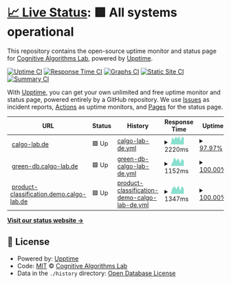 # [📈 Live Status](https://status.calgo-lab.de): <!--live status--> **🟩 All systems operational**

This repository contains the open-source uptime monitor and status page for [Cognitive Algorithms Lab](https://status.calgo-lab.de), powered by [Upptime](https://github.com/upptime/upptime).

[![Uptime CI](https://github.com/calgo-lab/uptime/workflows/Uptime%20CI/badge.svg)](https://github.com/calgo-lab/uptime/actions?query=workflow%3A%22Uptime+CI%22)
[![Response Time CI](https://github.com/calgo-lab/uptime/workflows/Response%20Time%20CI/badge.svg)](https://github.com/calgo-lab/uptime/actions?query=workflow%3A%22Response+Time+CI%22)
[![Graphs CI](https://github.com/calgo-lab/uptime/workflows/Graphs%20CI/badge.svg)](https://github.com/calgo-lab/uptime/actions?query=workflow%3A%22Graphs+CI%22)
[![Static Site CI](https://github.com/calgo-lab/uptime/workflows/Static%20Site%20CI/badge.svg)](https://github.com/calgo-lab/uptime/actions?query=workflow%3A%22Static+Site+CI%22)
[![Summary CI](https://github.com/calgo-lab/uptime/workflows/Summary%20CI/badge.svg)](https://github.com/calgo-lab/uptime/actions?query=workflow%3A%22Summary+CI%22)

With [Upptime](https://upptime.js.org), you can get your own unlimited and free uptime monitor and status page, powered entirely by a GitHub repository. We use [Issues](https://github.com/calgo-lab/uptime/issues) as incident reports, [Actions](https://github.com/calgo-lab/uptime/actions) as uptime monitors, and [Pages](https://status.calgo-lab.de) for the status page.

<!--start: status pages-->
<!-- This summary is generated by Upptime (https://github.com/upptime/upptime) -->
<!-- Do not edit this manually, your changes will be overwritten -->
<!-- prettier-ignore -->
| URL | Status | History | Response Time | Uptime |
| --- | ------ | ------- | ------------- | ------ |
| <img alt="" src="https://icons.duckduckgo.com/ip3/calgo-lab.de.ico" height="13"> [calgo-lab.de](https://calgo-lab.de) | 🟩 Up | [calgo-lab-de.yml](https://github.com/calgo-lab/uptime/commits/HEAD/history/calgo-lab-de.yml) | <details><summary><img alt="Response time graph" src="./graphs/calgo-lab-de/response-time-week.png" height="20"> 2220ms</summary><br><a href="https://status.calgo-lab.de/history/calgo-lab-de"><img alt="Response time 2649" src="https://img.shields.io/endpoint?url=https%3A%2F%2Fraw.githubusercontent.com%2Fcalgo-lab%2Fuptime%2FHEAD%2Fapi%2Fcalgo-lab-de%2Fresponse-time.json"></a><br><a href="https://status.calgo-lab.de/history/calgo-lab-de"><img alt="24-hour response time 2447" src="https://img.shields.io/endpoint?url=https%3A%2F%2Fraw.githubusercontent.com%2Fcalgo-lab%2Fuptime%2FHEAD%2Fapi%2Fcalgo-lab-de%2Fresponse-time-day.json"></a><br><a href="https://status.calgo-lab.de/history/calgo-lab-de"><img alt="7-day response time 2220" src="https://img.shields.io/endpoint?url=https%3A%2F%2Fraw.githubusercontent.com%2Fcalgo-lab%2Fuptime%2FHEAD%2Fapi%2Fcalgo-lab-de%2Fresponse-time-week.json"></a><br><a href="https://status.calgo-lab.de/history/calgo-lab-de"><img alt="30-day response time 3551" src="https://img.shields.io/endpoint?url=https%3A%2F%2Fraw.githubusercontent.com%2Fcalgo-lab%2Fuptime%2FHEAD%2Fapi%2Fcalgo-lab-de%2Fresponse-time-month.json"></a><br><a href="https://status.calgo-lab.de/history/calgo-lab-de"><img alt="1-year response time 2649" src="https://img.shields.io/endpoint?url=https%3A%2F%2Fraw.githubusercontent.com%2Fcalgo-lab%2Fuptime%2FHEAD%2Fapi%2Fcalgo-lab-de%2Fresponse-time-year.json"></a></details> | <details><summary><a href="https://status.calgo-lab.de/history/calgo-lab-de">97.97%</a></summary><a href="https://status.calgo-lab.de/history/calgo-lab-de"><img alt="All-time uptime 99.82%" src="https://img.shields.io/endpoint?url=https%3A%2F%2Fraw.githubusercontent.com%2Fcalgo-lab%2Fuptime%2FHEAD%2Fapi%2Fcalgo-lab-de%2Fuptime.json"></a><br><a href="https://status.calgo-lab.de/history/calgo-lab-de"><img alt="24-hour uptime 94.88%" src="https://img.shields.io/endpoint?url=https%3A%2F%2Fraw.githubusercontent.com%2Fcalgo-lab%2Fuptime%2FHEAD%2Fapi%2Fcalgo-lab-de%2Fuptime-day.json"></a><br><a href="https://status.calgo-lab.de/history/calgo-lab-de"><img alt="7-day uptime 97.97%" src="https://img.shields.io/endpoint?url=https%3A%2F%2Fraw.githubusercontent.com%2Fcalgo-lab%2Fuptime%2FHEAD%2Fapi%2Fcalgo-lab-de%2Fuptime-week.json"></a><br><a href="https://status.calgo-lab.de/history/calgo-lab-de"><img alt="30-day uptime 99.18%" src="https://img.shields.io/endpoint?url=https%3A%2F%2Fraw.githubusercontent.com%2Fcalgo-lab%2Fuptime%2FHEAD%2Fapi%2Fcalgo-lab-de%2Fuptime-month.json"></a><br><a href="https://status.calgo-lab.de/history/calgo-lab-de"><img alt="1-year uptime 99.82%" src="https://img.shields.io/endpoint?url=https%3A%2F%2Fraw.githubusercontent.com%2Fcalgo-lab%2Fuptime%2FHEAD%2Fapi%2Fcalgo-lab-de%2Fuptime-year.json"></a></details>
| <img alt="" src="https://icons.duckduckgo.com/ip3/green-db.calgo-lab.de.ico" height="13"> [green-db.calgo-lab.de](https://green-db.calgo-lab.de) | 🟩 Up | [green-db-calgo-lab-de.yml](https://github.com/calgo-lab/uptime/commits/HEAD/history/green-db-calgo-lab-de.yml) | <details><summary><img alt="Response time graph" src="./graphs/green-db-calgo-lab-de/response-time-week.png" height="20"> 1152ms</summary><br><a href="https://status.calgo-lab.de/history/green-db-calgo-lab-de"><img alt="Response time 1304" src="https://img.shields.io/endpoint?url=https%3A%2F%2Fraw.githubusercontent.com%2Fcalgo-lab%2Fuptime%2FHEAD%2Fapi%2Fgreen-db-calgo-lab-de%2Fresponse-time.json"></a><br><a href="https://status.calgo-lab.de/history/green-db-calgo-lab-de"><img alt="24-hour response time 1033" src="https://img.shields.io/endpoint?url=https%3A%2F%2Fraw.githubusercontent.com%2Fcalgo-lab%2Fuptime%2FHEAD%2Fapi%2Fgreen-db-calgo-lab-de%2Fresponse-time-day.json"></a><br><a href="https://status.calgo-lab.de/history/green-db-calgo-lab-de"><img alt="7-day response time 1152" src="https://img.shields.io/endpoint?url=https%3A%2F%2Fraw.githubusercontent.com%2Fcalgo-lab%2Fuptime%2FHEAD%2Fapi%2Fgreen-db-calgo-lab-de%2Fresponse-time-week.json"></a><br><a href="https://status.calgo-lab.de/history/green-db-calgo-lab-de"><img alt="30-day response time 2418" src="https://img.shields.io/endpoint?url=https%3A%2F%2Fraw.githubusercontent.com%2Fcalgo-lab%2Fuptime%2FHEAD%2Fapi%2Fgreen-db-calgo-lab-de%2Fresponse-time-month.json"></a><br><a href="https://status.calgo-lab.de/history/green-db-calgo-lab-de"><img alt="1-year response time 1304" src="https://img.shields.io/endpoint?url=https%3A%2F%2Fraw.githubusercontent.com%2Fcalgo-lab%2Fuptime%2FHEAD%2Fapi%2Fgreen-db-calgo-lab-de%2Fresponse-time-year.json"></a></details> | <details><summary><a href="https://status.calgo-lab.de/history/green-db-calgo-lab-de">100.00%</a></summary><a href="https://status.calgo-lab.de/history/green-db-calgo-lab-de"><img alt="All-time uptime 99.94%" src="https://img.shields.io/endpoint?url=https%3A%2F%2Fraw.githubusercontent.com%2Fcalgo-lab%2Fuptime%2FHEAD%2Fapi%2Fgreen-db-calgo-lab-de%2Fuptime.json"></a><br><a href="https://status.calgo-lab.de/history/green-db-calgo-lab-de"><img alt="24-hour uptime 100.00%" src="https://img.shields.io/endpoint?url=https%3A%2F%2Fraw.githubusercontent.com%2Fcalgo-lab%2Fuptime%2FHEAD%2Fapi%2Fgreen-db-calgo-lab-de%2Fuptime-day.json"></a><br><a href="https://status.calgo-lab.de/history/green-db-calgo-lab-de"><img alt="7-day uptime 100.00%" src="https://img.shields.io/endpoint?url=https%3A%2F%2Fraw.githubusercontent.com%2Fcalgo-lab%2Fuptime%2FHEAD%2Fapi%2Fgreen-db-calgo-lab-de%2Fuptime-week.json"></a><br><a href="https://status.calgo-lab.de/history/green-db-calgo-lab-de"><img alt="30-day uptime 99.96%" src="https://img.shields.io/endpoint?url=https%3A%2F%2Fraw.githubusercontent.com%2Fcalgo-lab%2Fuptime%2FHEAD%2Fapi%2Fgreen-db-calgo-lab-de%2Fuptime-month.json"></a><br><a href="https://status.calgo-lab.de/history/green-db-calgo-lab-de"><img alt="1-year uptime 99.94%" src="https://img.shields.io/endpoint?url=https%3A%2F%2Fraw.githubusercontent.com%2Fcalgo-lab%2Fuptime%2FHEAD%2Fapi%2Fgreen-db-calgo-lab-de%2Fuptime-year.json"></a></details>
| <img alt="" src="https://icons.duckduckgo.com/ip3/product-classification.demo.calgo-lab.de.ico" height="13"> [product-classification.demo.calgo-lab.de](https://product-classification.demo.calgo-lab.de) | 🟩 Up | [product-classification-demo-calgo-lab-de.yml](https://github.com/calgo-lab/uptime/commits/HEAD/history/product-classification-demo-calgo-lab-de.yml) | <details><summary><img alt="Response time graph" src="./graphs/product-classification-demo-calgo-lab-de/response-time-week.png" height="20"> 1347ms</summary><br><a href="https://status.calgo-lab.de/history/product-classification-demo-calgo-lab-de"><img alt="Response time 1293" src="https://img.shields.io/endpoint?url=https%3A%2F%2Fraw.githubusercontent.com%2Fcalgo-lab%2Fuptime%2FHEAD%2Fapi%2Fproduct-classification-demo-calgo-lab-de%2Fresponse-time.json"></a><br><a href="https://status.calgo-lab.de/history/product-classification-demo-calgo-lab-de"><img alt="24-hour response time 1074" src="https://img.shields.io/endpoint?url=https%3A%2F%2Fraw.githubusercontent.com%2Fcalgo-lab%2Fuptime%2FHEAD%2Fapi%2Fproduct-classification-demo-calgo-lab-de%2Fresponse-time-day.json"></a><br><a href="https://status.calgo-lab.de/history/product-classification-demo-calgo-lab-de"><img alt="7-day response time 1347" src="https://img.shields.io/endpoint?url=https%3A%2F%2Fraw.githubusercontent.com%2Fcalgo-lab%2Fuptime%2FHEAD%2Fapi%2Fproduct-classification-demo-calgo-lab-de%2Fresponse-time-week.json"></a><br><a href="https://status.calgo-lab.de/history/product-classification-demo-calgo-lab-de"><img alt="30-day response time 1889" src="https://img.shields.io/endpoint?url=https%3A%2F%2Fraw.githubusercontent.com%2Fcalgo-lab%2Fuptime%2FHEAD%2Fapi%2Fproduct-classification-demo-calgo-lab-de%2Fresponse-time-month.json"></a><br><a href="https://status.calgo-lab.de/history/product-classification-demo-calgo-lab-de"><img alt="1-year response time 1293" src="https://img.shields.io/endpoint?url=https%3A%2F%2Fraw.githubusercontent.com%2Fcalgo-lab%2Fuptime%2FHEAD%2Fapi%2Fproduct-classification-demo-calgo-lab-de%2Fresponse-time-year.json"></a></details> | <details><summary><a href="https://status.calgo-lab.de/history/product-classification-demo-calgo-lab-de">100.00%</a></summary><a href="https://status.calgo-lab.de/history/product-classification-demo-calgo-lab-de"><img alt="All-time uptime 99.93%" src="https://img.shields.io/endpoint?url=https%3A%2F%2Fraw.githubusercontent.com%2Fcalgo-lab%2Fuptime%2FHEAD%2Fapi%2Fproduct-classification-demo-calgo-lab-de%2Fuptime.json"></a><br><a href="https://status.calgo-lab.de/history/product-classification-demo-calgo-lab-de"><img alt="24-hour uptime 100.00%" src="https://img.shields.io/endpoint?url=https%3A%2F%2Fraw.githubusercontent.com%2Fcalgo-lab%2Fuptime%2FHEAD%2Fapi%2Fproduct-classification-demo-calgo-lab-de%2Fuptime-day.json"></a><br><a href="https://status.calgo-lab.de/history/product-classification-demo-calgo-lab-de"><img alt="7-day uptime 100.00%" src="https://img.shields.io/endpoint?url=https%3A%2F%2Fraw.githubusercontent.com%2Fcalgo-lab%2Fuptime%2FHEAD%2Fapi%2Fproduct-classification-demo-calgo-lab-de%2Fuptime-week.json"></a><br><a href="https://status.calgo-lab.de/history/product-classification-demo-calgo-lab-de"><img alt="30-day uptime 99.69%" src="https://img.shields.io/endpoint?url=https%3A%2F%2Fraw.githubusercontent.com%2Fcalgo-lab%2Fuptime%2FHEAD%2Fapi%2Fproduct-classification-demo-calgo-lab-de%2Fuptime-month.json"></a><br><a href="https://status.calgo-lab.de/history/product-classification-demo-calgo-lab-de"><img alt="1-year uptime 99.93%" src="https://img.shields.io/endpoint?url=https%3A%2F%2Fraw.githubusercontent.com%2Fcalgo-lab%2Fuptime%2FHEAD%2Fapi%2Fproduct-classification-demo-calgo-lab-de%2Fuptime-year.json"></a></details>

<!--end: status pages-->

[**Visit our status website →**](https://status.calgo-lab.de)

## 📄 License

- Powered by: [Upptime](https://github.com/upptime/upptime)
- Code: [MIT](./LICENSE) © [Cognitive Algorithms Lab](https://status.calgo-lab.de)
- Data in the `./history` directory: [Open Database License](https://opendatacommons.org/licenses/odbl/1-0/)

